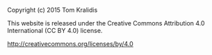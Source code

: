 
Copyright (c) 2015 Tom Kralidis

This website is released under the Creative Commons Attribution 4.0 International (CC BY 4.0) license.

http://creativecommons.org/licenses/by/4.0
